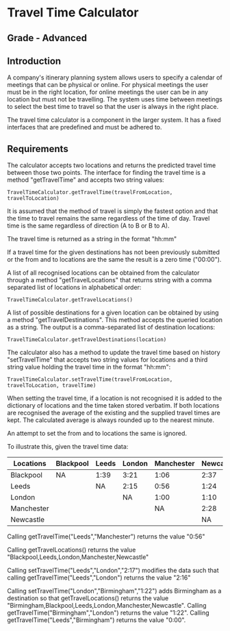# Travel Time Calculator

## Grade - Advanced

## Introduction

A company's itinerary planning system allows users to specify a calendar of
meetings that can be physical or online. For physical meetings the user must be
in the right location, for online meetings the user can be in any location but
must not be travelling. The system uses time between meetings to select the
best time to travel so that the user is always in the right place.

The travel time calculator is a component in the larger system. It has a fixed
interfaces that are predefined and must be adhered to.

## Requirements

The calculator accepts two locations and returns the predicted travel time
between those two points. The interface for finding the travel time is a
method "getTravelTime" and accepts two string values:
```
TravelTimeCalculator.getTravelTime(travelFromLocation, travelToLocation)
```

It is assumed that the method of travel is simply the fastest option and that
the time to travel remains the same regardless of the time of day. Travel time
is the same regardless of direction (A to B or B to A).

The travel time is returned as a string in the format "hh:mm"

If a travel time for the given destinations has not been previously submitted or
the from and to locations are the same the result is a zero time ("00:00").

A list of all recognised locations can be obtained from the calculator through
a method "getTravelLocations" that returns string with a comma separated list
of locations in alphabetical order:
```
TravelTimeCalculator.getTravelLocations()
```

A list of possible destinations for a given location can be obtained by using a
method "getTravelDestinations". This method accepts the queried location as a
string. The output is a comma-separated list of destination locations:
```
TravelTimeCalculator.getTravelDestinations(location)
```

The calculator also has a method to update the travel time based on history
"setTravelTime" that accepts two string values for locations and a third string
value holding the travel time in the format "hh:mm":
```
TravelTimeCalculator.setTravelTime(travelFromLocation, travelToLocation, travelTime)
```

When setting the travel time, if a location is not recognised it is added to the
dictionary of locations and the time taken stored verbatim. If both locations
are recognised the average of the existing and the supplied travel times are
kept. The calculated average is always rounded up to the nearest minute.

An attempt to set the from and to locations the same is ignored.

To illustrate this, given the travel time data:

| Locations  | Blackpool | Leeds | London | Manchester | Newcastle |
| ---------- | --------- | ----- | ------ | ---------- | --------- |
| Blackpool  | NA        | 1:39  | 3:21   | 1:06       | 2:37      |
| Leeds      |           | NA    | 2:15   | 0:56       | 1:24      |
| London     |           |       | NA     | 1:00       | 1:10      |
| Manchester |           |       |        | NA         | 2:28      |
| Newcastle  |           |       |        |            | NA        |

Calling getTravelTime("Leeds","Manchester") returns the value "0:56"

Calling getTravelLocations() returns the value
"Blackpool,Leeds,London,Manchester,Newcastle"

Calling setTravelTime("Leeds","London","2:17") modifies the data such that
calling getTravelTime("Leeds","London") returns the value "2:16"

Calling setTravelTime("London","Birmingham","1:22") adds Birmingham as a
destination so that getTravelLocations() returns the value
"Birmingham,Blackpool,Leeds,London,Manchester,Newcastle". Calling
getTravelTime("Birmingham","London") returns the value "1:22". Calling
getTravelTime("Leeds","Birmingham") returns the value "0:00".
